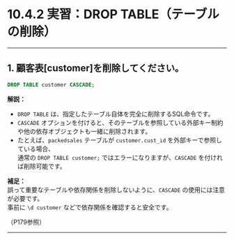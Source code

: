 # 10.4.2 実習：DROP TABLE（テーブルの削除）

---

## 1. 顧客表[customer]を削除してください。

```sql
DROP TABLE customer CASCADE;
```

**解説：**  
- `DROP TABLE` は、指定したテーブル自体を完全に削除するSQL命令です。  
- `CASCADE` オプションを付けると、そのテーブルを参照している外部キー制約や他の依存オブジェクトも一緒に削除されます。  
- たとえば、`packedsales` テーブルが `customer.cust_id` を外部キーで参照している場合、  
  通常の `DROP TABLE customer;` ではエラーになりますが、`CASCADE` を付ければ削除可能です。

**補足：**  
誤って重要なテーブルや依存関係を削除しないように、`CASCADE` の使用には注意が必要です。  
事前に `\d customer` などで依存関係を確認すると安全です。

（P179参照）

---

